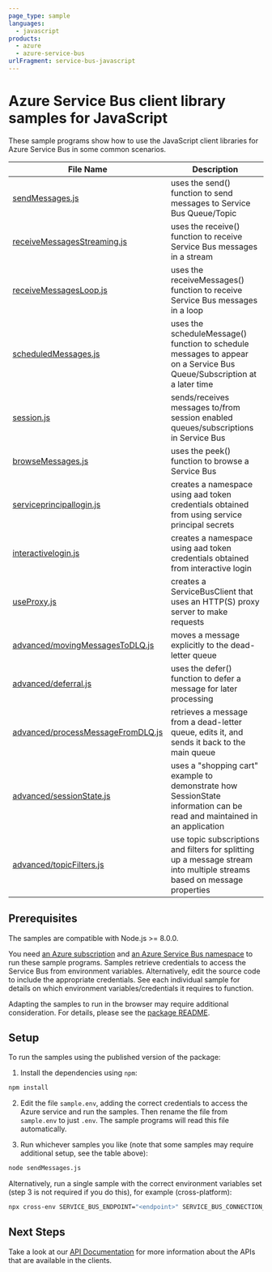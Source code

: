 ```yaml
---
page_type: sample
languages:
  - javascript
products:
  - azure
  - azure-service-bus
urlFragment: service-bus-javascript
---
```


# Azure Service Bus client library samples for JavaScript

These sample programs show how to use the JavaScript client libraries for Azure Service Bus in some common scenarios.

| **File Name**                                                       | **Description**                                                                                                         |
| ------------------------------------------------------------------- | ----------------------------------------------------------------------------------------------------------------------- |
| [sendMessages.js][sendmessages]                                     | uses the send() function to send messages to Service Bus Queue/Topic                                                    |
| [receiveMessagesStreaming.js][receivemessagesstreaming]             | uses the receive() function to receive Service Bus messages in a stream                                                 |
| [receiveMessagesLoop.js][receivemessagesloop]                       | uses the receiveMessages() function to receive Service Bus messages in a loop                                           |
| [scheduledMessages.js][scheduledmessages]                           | uses the scheduleMessage() function to schedule messages to appear on a Service Bus Queue/Subscription at a later time  |
| [session.js][session]                                               | sends/receives messages to/from session enabled queues/subscriptions in Service Bus                                     |
| [browseMessages.js][browsemessages]                                 | uses the peek() function to browse a Service Bus                                                                        |
| [serviceprincipallogin.js][serviceprincipallogin]                   | creates a namespace using aad token credentials obtained from using service principal secrets                           |
| [interactivelogin.js][interactivelogin]                             | creates a namespace using aad token credentials obtained from interactive login                                         |
| [useProxy.js][useproxy]                                             | creates a ServiceBusClient that uses an HTTP(S) proxy server to make requests                                           |
| [advanced/movingMessagesToDLQ.js][advanced-movingmessagestodlq]     | moves a message explicitly to the dead-letter queue                                                                     |
| [advanced/deferral.js][advanced-deferral]                           | uses the defer() function to defer a message for later processing                                                       |
| [advanced/processMessageFromDLQ.js][advanced-processmessagefromdlq] | retrieves a message from a dead-letter queue, edits it, and sends it back to the main queue                             |
| [advanced/sessionState.js][advanced-sessionstate]                   | uses a "shopping cart" example to demonstrate how SessionState information can be read and maintained in an application |
| [advanced/topicFilters.js][advanced-topicfilters]                   | use topic subscriptions and filters for splitting up a message stream into multiple streams based on message properties |

## Prerequisites

The samples are compatible with Node.js >= 8.0.0.

You need [an Azure subscription][freesub] and [an Azure Service Bus namespace][azsvcbus] to run these sample programs. Samples retrieve credentials to access the Service Bus from environment variables. Alternatively, edit the source code to include the appropriate credentials. See each individual sample for details on which environment variables/credentials it requires to function.

Adapting the samples to run in the browser may require additional consideration. For details, please see the [package README][package-latest].

## Setup

To run the samples using the published version of the package:

1. Install the dependencies using `npm`:

```bash
npm install
```

2. Edit the file `sample.env`, adding the correct credentials to access the Azure service and run the samples. Then rename the file from `sample.env` to just `.env`. The sample programs will read this file automatically.

3. Run whichever samples you like (note that some samples may require additional setup, see the table above):

```bash
node sendMessages.js
```

Alternatively, run a single sample with the correct environment variables set (step 3 is not required if you do this), for example (cross-platform):

```bash
npx cross-env SERVICE_BUS_ENDPOINT="<endpoint>" SERVICE_BUS_CONNECTION_STRING="<connection string>" QUEUE_NAME="<queue name>" node dist/basic.js
```

## Next Steps

Take a look at our [API Documentation][apiref] for more information about the APIs that are available in the clients.

[interactivelogin]: https://github.com/Azure/azure-sdk-for-js/tree/master/sdk/servicebus/service-bus/samples-v1/javascript/interactiveLogin.js
[scheduledmessages]: https://github.com/Azure/azure-sdk-for-js/tree/master/sdk/servicebus/service-bus/samples-v1/javascript/scheduledMessages.js
[receivemessagesstreaming]: https://github.com/Azure/azure-sdk-for-js/tree/master/sdk/servicebus/service-bus/samples-v1/javascript/receiveMessagesStreaming.js
[session]: https://github.com/Azure/azure-sdk-for-js/tree/master/sdk/servicebus/service-bus/samples-v1/javascript/session.js
[browsemessages]: https://github.com/Azure/azure-sdk-for-js/tree/master/sdk/servicebus/service-bus/samples-v1/javascript/browseMessages.js
[useproxy]: https://github.com/Azure/azure-sdk-for-js/tree/master/sdk/servicebus/service-bus/samples-v1/javascript/useProxy.js
[receivemessagesloop]: https://github.com/Azure/azure-sdk-for-js/tree/master/sdk/servicebus/service-bus/samples-v1/javascript/receiveMessagesLoop.js
[advanced-movingmessagestodlq]: https://github.com/Azure/azure-sdk-for-js/tree/master/sdk/servicebus/service-bus/samples-v1/javascript/advanced/movingMessagesToDLQ.js
[advanced-deferral]: https://github.com/Azure/azure-sdk-for-js/tree/master/sdk/servicebus/service-bus/samples-v1/javascript/advanced/deferral.js
[advanced-processmessagefromdlq]: https://github.com/Azure/azure-sdk-for-js/tree/master/sdk/servicebus/service-bus/samples-v1/javascript/advanced/processMessageFromDLQ.js
[advanced-sessionstate]: https://github.com/Azure/azure-sdk-for-js/tree/master/sdk/servicebus/service-bus/samples-v1/javascript/advanced/sessionState.js
[advanced-topicfilters]: https://github.com/Azure/azure-sdk-for-js/tree/master/sdk/servicebus/service-bus/samples-v1/javascript/advanced/topicFilters.js
[sendmessages]: https://github.com/Azure/azure-sdk-for-js/tree/master/sdk/servicebus/service-bus/samples-v1/javascript/sendMessages.js
[serviceprincipallogin]: https://github.com/Azure/azure-sdk-for-js/tree/master/sdk/servicebus/service-bus/samples-v1/javascript/servicePrincipalLogin.js
[apiref]: https://docs.microsoft.com/javascript/api/@azure/service-bus
[azsvcbus]: https://docs.microsoft.com/azure/service-bus-messaging/service-bus-create-namespace-portal
[freesub]: https://azure.microsoft.com/free/
[package-next]: https://github.com/Azure/azure-sdk-for-js/tree/master/sdk/servicebus/service-bus/README.md
[package-latest]: https://github.com/Azure/azure-sdk-for-js/blob/hotfix/service-bus-1.1.7/sdk/servicebus/service-bus/README.md
